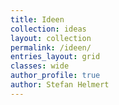 ```yaml
---
title: Ideen
collection: ideas
layout: collection
permalink: /ideen/
entries_layout: grid
classes: wide
author_profile: true
author: Stefan Helmert
---
```


